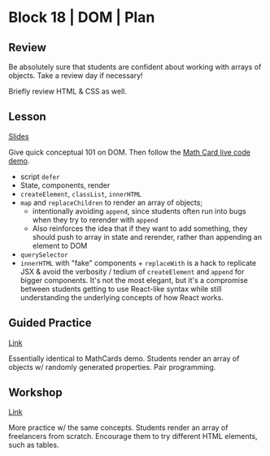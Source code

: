 # Block 18 | DOM | Plan

## Review

Be absolutely sure that students are confident about working with arrays of objects. Take a review day if necessary!

Briefly review HTML & CSS as well.

## Lesson

[Slides](https://docs.google.com/presentation/d/1GT0MTYlMf2mjU2SGoXjOFZM301Htgsxp9XY7ZP4JzKE)

Give quick conceptual 101 on DOM. Then follow the [Math Card live code demo](notes/index.js).

- script `defer`
- State, components, render
- `createElement`, `classList`, `innerHTML`
- `map` and `replaceChildren` to render an array of objects;
  - intentionally avoiding `append`, since students often run into bugs when they try to rerender with `append`
  - Also reinforces the idea that if they want to add something, they should push to array in state and rerender, rather than appending an element to DOM
- `querySelector`
- `innerHTML` with "fake" components + `replaceWith` is a hack to replicate JSX & avoid the verbosity / tedium of `createElement` and `append` for bigger components. It's not the most elegant, but it's a compromise between students getting to use React-like syntax while still understanding the underlying concepts of how React works.

## Guided Practice

[Link](https://github.com/FullstackAcademy/inspirational-quotes)

Essentially identical to MathCards demo. Students render an array of objects w/ randomly generated properties. Pair programming.

## Workshop

[Link](https://github.com/FullstackAcademy/freelancer-forum)

More practice w/ the same concepts. Students render an array of freelancers from scratch. Encourage them to try different HTML elements, such as tables.
